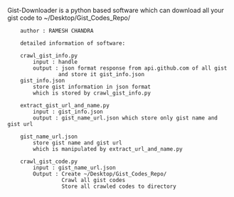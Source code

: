 
Gist-Downloader is a python based software which can download all your gist code to ~/Desktop/Gist_Codes_Repo/

        author : RAMESH CHANDRA

        detailed information of software:

        crawl_gist_info.py 
            input : handle 
            output : json format response from api.github.com of all gist 
                    and store it gist_info.json
        gist_info.json 
            store gist information in json format
            which is stored by crawl_gist_info.py
            
        extract_gist_url_and_name.py 
            input : gist_info.json
            output : gist_name_url.json which store only gist name and gist url
        
        gist_name_url.json 
            store gist name and gist url 
            which is manipulated by extract_url_and_name.py
        
        crawl_gist_code.py 
            input : gist_name_url.json
            Output : Create ~/Desktop/Gist_Codes_Repo/
                     Crawl all gist codes 
                     Store all crawled codes to directory
